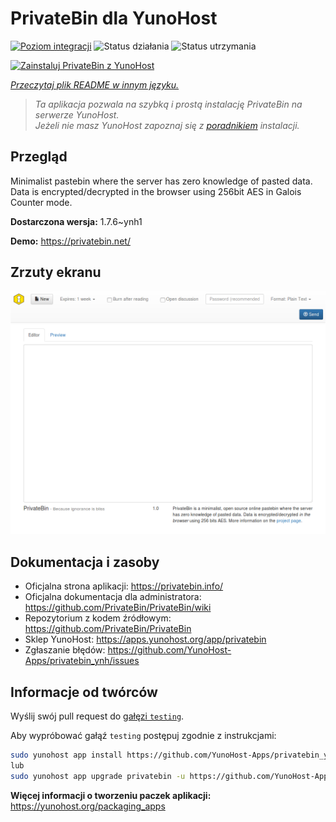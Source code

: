 <!--
To README zostało automatycznie wygenerowane przez <https://github.com/YunoHost/apps/tree/master/tools/readme_generator>
Nie powinno być ono edytowane ręcznie.
-->

# PrivateBin dla YunoHost

[![Poziom integracji](https://apps.yunohost.org/badge/integration/privatebin)](https://ci-apps.yunohost.org/ci/apps/privatebin/)
![Status działania](https://apps.yunohost.org/badge/state/privatebin)
![Status utrzymania](https://apps.yunohost.org/badge/maintained/privatebin)

[![Zainstaluj PrivateBin z YunoHost](https://install-app.yunohost.org/install-with-yunohost.svg)](https://install-app.yunohost.org/?app=privatebin)

*[Przeczytaj plik README w innym języku.](./ALL_README.md)*

> *Ta aplikacja pozwala na szybką i prostą instalację PrivateBin na serwerze YunoHost.*  
> *Jeżeli nie masz YunoHost zapoznaj się z [poradnikiem](https://yunohost.org/install) instalacji.*

## Przegląd

Minimalist pastebin where the server has zero knowledge of pasted data. Data is encrypted/decrypted in the browser using 256bit AES in Galois Counter mode.


**Dostarczona wersja:** 1.7.6~ynh1

**Demo:** <https://privatebin.net/>

## Zrzuty ekranu

![Zrzut ekranu z PrivateBin](./doc/screenshots/bootstrap.png)

## Dokumentacja i zasoby

- Oficjalna strona aplikacji: <https://privatebin.info/>
- Oficjalna dokumentacja dla administratora: <https://github.com/PrivateBin/PrivateBin/wiki>
- Repozytorium z kodem źródłowym: <https://github.com/PrivateBin/PrivateBin>
- Sklep YunoHost: <https://apps.yunohost.org/app/privatebin>
- Zgłaszanie błędów: <https://github.com/YunoHost-Apps/privatebin_ynh/issues>

## Informacje od twórców

Wyślij swój pull request do [gałęzi `testing`](https://github.com/YunoHost-Apps/privatebin_ynh/tree/testing).

Aby wypróbować gałąź `testing` postępuj zgodnie z instrukcjami:

```bash
sudo yunohost app install https://github.com/YunoHost-Apps/privatebin_ynh/tree/testing --debug
lub
sudo yunohost app upgrade privatebin -u https://github.com/YunoHost-Apps/privatebin_ynh/tree/testing --debug
```

**Więcej informacji o tworzeniu paczek aplikacji:** <https://yunohost.org/packaging_apps>

